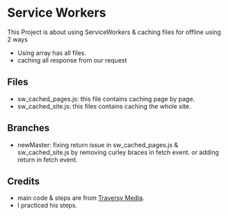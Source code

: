 # Service Workers
This Project is about using ServiceWorkers & caching files for offline using 2 ways
- Using array has all files.
- caching all response from our request

## Files
- sw_cached_pages.js: this file contains caching page by page.
- sw_cached_site.js: this files contains caching the whole site.

## Branches
- newMaster: fixing return issue in sw_cached_pages.js & sw_cached_site.js by removing curley braces in fetch event. or adding return in fetch event.


## Credits
- main code & steps are from [Traversy Media](https://youtu.be/ksXwaWHCW6k).
- I practiced his steps.







 